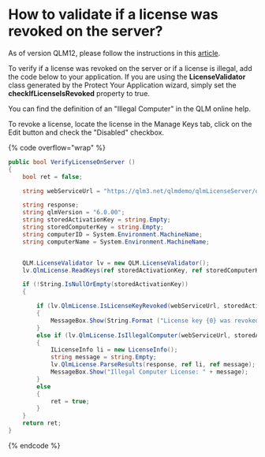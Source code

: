 # How to validate if a license was revoked on the server?

As of version QLM12, please follow the instructions in this [article](../faq/server-side-license-validation.md).

To verify if a license was revoked on the server or if a license is illegal, add the code below to your application. If you are using the **LicenseValidator** class generated by the Protect Your Application wizard, simply set the **checkIfLicenseIsRevoked** property to true.

You can find the definition of an "Illegal Computer" in the QLM online help.

To revoke a license, locate the license in the Manage Keys tab, click on the Edit button and check the "Disabled" checkbox.

{% code overflow="wrap" %}
```csharp
public bool VerifyLicenseOnServer ()
{
    bool ret = false;

    string webServiceUrl = "https://qlm3.net/qlmdemo/qlmLicenseServer/qlmservice.asmx";

    string response;
    string qlmVersion = "6.0.00";
    string storedActivationKey = string.Empty;
    string storedComputerKey = string.Empty;
    string computerID = System.Environment.MachineName;
    string computerName = System.Environment.MachineName;


    QLM.LicenseValidator lv = new QLM.LicenseValidator();
    lv.QlmLicense.ReadKeys(ref storedActivationKey, ref storedComputerKey);

    if (!String.IsNullOrEmpty(storedActivationKey))
    {

        if (lv.QlmLicense.IsLicenseKeyRevoked(webServiceUrl, storedActivationKey))
        {
            MessageBox.Show(String.Format ("License key {0} was revoked.", storedActivationKey));
        }
        else if (lv.QlmLicense.IsIllegalComputer(webServiceUrl, storedActivationKey, storedComputerKey, computerID, computerName, qlmVersion, out response))
        {
            ILicenseInfo li = new LicenseInfo();
            string message = string.Empty;
            lv.QlmLicense.ParseResults(response, ref li, ref message);
            MessageBox.Show("Illegal Computer License: " + message);
        }
        else
        {
            ret = true;
        }            
    }
    return ret;
}
```
{% endcode %}
